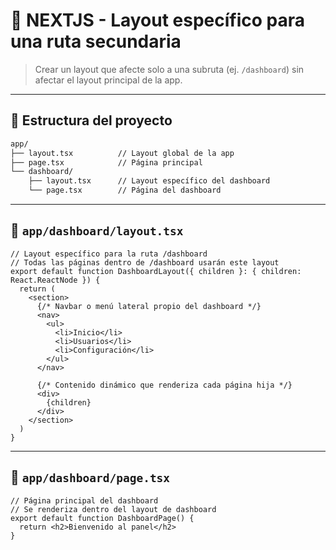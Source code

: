 # 🧩 NEXTJS - Layout específico para una ruta secundaria

> Crear un layout que afecte solo a una subruta (ej. `/dashboard`) sin afectar el layout principal de la app.

---

## 📁 Estructura del proyecto

```md
app/
├── layout.tsx          // Layout global de la app
├── page.tsx            // Página principal
└── dashboard/
    ├── layout.tsx      // Layout específico del dashboard
    └── page.tsx        // Página del dashboard
```

---

## 🧱 `app/dashboard/layout.tsx`

```tsx
// Layout específico para la ruta /dashboard
// Todas las páginas dentro de /dashboard usarán este layout
export default function DashboardLayout({ children }: { children: React.ReactNode }) {
  return (
    <section>
      {/* Navbar o menú lateral propio del dashboard */}
      <nav>
        <ul>
          <li>Inicio</li>
          <li>Usuarios</li>
          <li>Configuración</li>
        </ul>
      </nav>

      {/* Contenido dinámico que renderiza cada página hija */}
      <div>
        {children}
      </div>
    </section>
  )
}
```

---

## 📄 `app/dashboard/page.tsx`

```tsx
// Página principal del dashboard
// Se renderiza dentro del layout de dashboard
export default function DashboardPage() {
  return <h2>Bienvenido al panel</h2>
}
```
